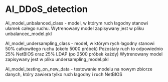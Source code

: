 # AI_DDoS_detection

AI_model_unbalanced_class - model, w którym ruch łagodny stanowi ułamek całego ruchu.
                            Wytrenowany model zapisywany jest w pliku unbalancec_model.pkl

AI_model_undersampling_class - model, w którym rych łagodny stanowi 50% całkowitego ruchu (około 5000 próbek)
                               Pozostały ruch to odpowiednio 25% NetBIOS oraz 25% LDAP (po 2500 próbek każdy)
                               Wytrenowany model zapisywany jest w pliku undersampling_model.pkl

AI_model_testing_on_new_data - testowanie modelu na nowym zbiorze danych, który zawiera tylko ruch łagodny
                               i ruch NetBIOS